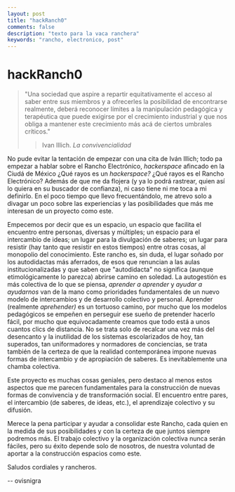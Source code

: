 ```yaml
---
layout: post
title: "hackRanch0"
comments: false
description: "texto para la vaca ranchera"
keywords: "rancho, electronico, post"
---
```


# hackRanch0

> "Una sociedad que aspire a repartir equitativamente el acceso al saber entre sus miembros y a ofrecerles la posibilidad de encontrarse realmente, deberá reconocer límites a la manipulación pedagógica y terapéutica que puede exigirse por el crecimiento industrial y que nos obliga a mantener este crecimiento más acá de ciertos umbrales críticos."
>> Ivan Illich. _La convivencialidad_

No pude evitar la tentación de empezar con una cita de Iván Illich; todo pa empezar a hablar sobre el Rancho Electrónico, _hackerspace_ afincado en la Ciudá de México ¿Qué rayos es un _hackerspace?_ ¿Qué rayos es el Rancho Electrónico? Además de que me da flojera (y ya lo podrá rastrear, quien así lo quiera en su buscador de confianza), ni caso tiene ni me toca a mi definirlo. En el poco tiempo que llevo frecuentándolo, me atrevo solo a divagar un poco sobre las experiencias y las posibilidades que más me interesan de un proyecto como este.

Empecemos por decir que es un espacio, un espacio que facilita el encuentro entre personas, diversas y múltiples; un espacio para el intercambio de ideas; un lugar para la divulgación de saberes; un lugar para resistir (hay tanto que resistir en estos tiempos) entre otras cosas, al monopolio del conocimiento.
Este rancho es, sin duda, el lugar soñado por los autodidactas más aferrados, de esos que renuncian a las aulas institucionalizadas y que saben que "autodidacta" no significa (aunque etimológicamente lo parezca) abrirse camino en soledad. La autogestión es más colectiva de lo que se piensa, _aprender a aprender_ y _ayudar a ayudarnos_ van de la mano como prioridades fundamentales de un nuevo modelo de intercambios y de desarrollo colectivo y personal. Aprender (realmente _aprehender)_ es un tortuoso camino, por mucho que los modelos pedagógicos se empeñen en perseguir ese sueño de pretender hacerlo fácil, por mucho que equivocadamente creamos que todo está a unos cuantos clics de distancia. No se trata solo de recalcar una vez más del desencanto y la inutilidad de los sistemas escolarizados de hoy, tan superados, tan uniformadores y normadores de conciencias, se trata también de la certeza de que la realidad contemporánea impone nuevas formas de intercambio y de apropiación de saberes. Es inevitablemente una chamba colectiva.

Este proyecto es muchas cosas geniales, pero destaco al menos estos aspectos que me parecen fundamentales para la construcción de nuevas formas de convivencia y de transformación social. El encuentro entre pares, el intercambio (de saberes, de ideas, etc.), el aprendizaje colectivo y su difusión.

Merece la pena participar y ayudar a consolidar este Rancho, cada quien en la medida de sus posibilidades y con la certeza de que juntos siempre podremos más. El trabajo colectivo y la organización colectiva nunca serán fáciles, pero su éxito depende solo de nosotros, de nuestra voluntad de aportar a la construcción espacios como este.

Saludos cordiales y rancheros.

-- ovisnigra
